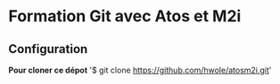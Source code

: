 # Formation Git avec Atos et M2i
## Configuration
**Pour cloner ce dépot**
'$ git clone https://github.com/hwole/atosm2i.git'